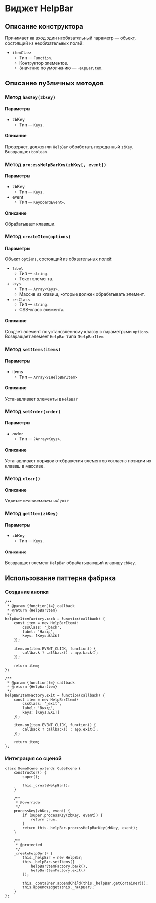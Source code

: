 # Виджет HelpBar

## Описание конструктора
Принимает на вход один необязательный параметр — объект, состоящий из необязательных полей:

* `itemClass`
	* Тип — `Function`.
	* Контруктор элементов.
	* Значение по умолчанию — `HelpBarItem`.

## Описание публичных методов

### Метод `hasKey(zbKey)`

#### Параметры
* zbKey
	* Тип — `Keys`.

#### Описание
Проверяет, должен ли `HelpBar` обработать переданный `zbKey`.
Возвращает `boolean`.

### Метод `processHelpBarKey(zbKey[, event])`

#### Параметры
* zbKey
	* Тип — `Keys`.
* event
	* Тип — `KeyboardEvent=`.

#### Описание
Обрабатывает клавиши.

### Метод `createItem(options)`

#### Параметры
Объект `options`, состоящий из обязательных полей:

* `label`
	* Тип — `string`.
	* Текст элемента.
* `keys`
	* Тип — `Array<Keys>`.
	* Массив из клавиш, которые должен обрабатывать элемент.
* `cssClass`
	* Тип — `string`.
	* CSS-класс элемента.

#### Описание
Создает элемент по установленному классу с параметрами `options`.
Возвращает элемент `HelpBar` типа `IHelpBarItem`.

### Метод `setItems(items)`

#### Параметры
* items
	* Тип — `Array<?IHelpBarItem>`

#### Описание
Устанавливает элементы в `HelpBar`.

### Метод `setOrder(order)`

#### Параметры
* order
	* Тип — `?Array<Keys>`.

#### Описание
Устанавливает порядок отображения элементов согласно позиции их клавиш в массиве.

### Метод `clear()`

#### Описание
Удаляет все элементы `HelpBar`.

### Метод `getItem(zbKey)`

#### Параметры
* zbKey
	* Тип — `Keys`.

#### Описание
Возвращает элемент `HelpBar` обрабатывающий клавишу `zbKey`.

## Использование паттерна фабрика

### Создание кнопки

    /**
     * @param {function()=} callback
     * @return {HelpBarItem}
     */
    helpBarItemFactory.back = function(callback) {
        const item = new HelpBarItem({
            cssClass: '_back',
            label: 'Назад',
            keys: [Keys.BACK]
        });

        item.on(item.EVENT_CLICK, function() {
            callback ? callback() : app.back();
        });

        return item;
    };

    /**
     * @param {function()=} callback
     * @return {HelpBarItem}
     */
    helpBarItemFactory.exit = function(callback) {
        const item = new HelpBarItem({
            cssClass: '_exit',
            label: 'Выход',
            keys: [Keys.EXIT]
        });

        item.on(item.EVENT_CLICK, function() {
            callback ? callback() : app.exit();
        });

        return item;
    };

### Интеграция со сценой

    class SomeScene extends CuteScene {
        constructor() {
            super();
        
            this._createHelpBar();
        }

        /**
         * @override
         */
        processKey(zbKey, event) {
            if (super.processKey(zbKey, event)) {
                return true;
            }
            return this._helpBar.processHelpBarKey(zbKey, event);
        }

        /**
         * @protected
         */
        _createHelpBar() {
            this._helpBar = new HelpBar;
            this._helpBar.setItems([
                helpBarItemFactory.back(),
                helpBarItemFactory.exit()
            ]);

            this._container.appendChild(this._helpBar.getContainer());
            this.appendWidget(this._helpBar);
        }
    };
